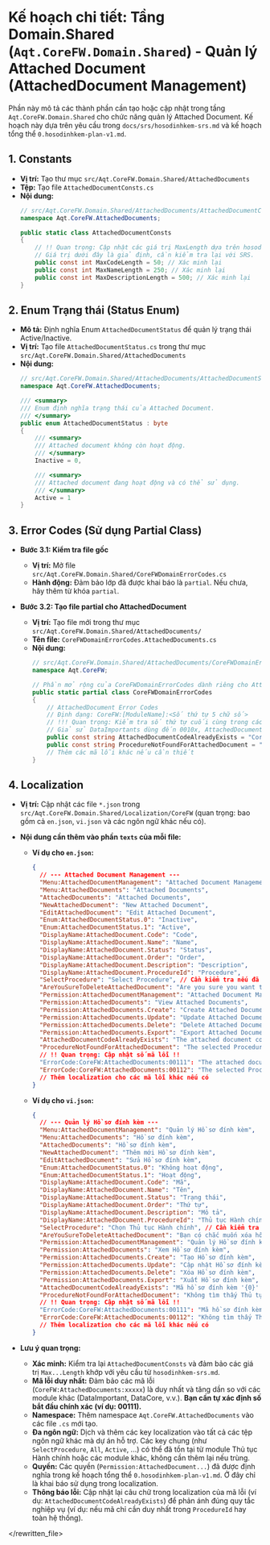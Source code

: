 # Kế hoạch chi tiết: Tầng Domain.Shared (`Aqt.CoreFW.Domain.Shared`) - Quản lý Attached Document (AttachedDocument Management)

Phần này mô tả các thành phần cần tạo hoặc cập nhật trong tầng `Aqt.CoreFW.Domain.Shared` cho chức năng quản lý Attached Document. Kế hoạch này dựa trên yêu cầu trong `docs/srs/hosodinhkem-srs.md` và kế hoạch tổng thể `0.hosodinhkem-plan-v1.md`.

## 1. Constants

-   **Vị trí:** Tạo thư mục `src/Aqt.CoreFW.Domain.Shared/AttachedDocuments`
-   **Tệp:** Tạo file `AttachedDocumentConsts.cs`
-   **Nội dung:**
    ```csharp
    // src/Aqt.CoreFW.Domain.Shared/AttachedDocuments/AttachedDocumentConsts.cs
    namespace Aqt.CoreFW.AttachedDocuments;

    public static class AttachedDocumentConsts
    {
        // !! Quan trọng: Cập nhật các giá trị MaxLength dựa trên hosodinhkem-srs.md hoặc yêu cầu cụ thể !!
        // Giá trị dưới đây là giả định, cần kiểm tra lại với SRS.
        public const int MaxCodeLength = 50; // Xác minh lại
        public const int MaxNameLength = 250; // Xác minh lại
        public const int MaxDescriptionLength = 500; // Xác minh lại
    }
    ```

## 2. Enum Trạng thái (Status Enum)

-   **Mô tả:** Định nghĩa Enum `AttachedDocumentStatus` để quản lý trạng thái Active/Inactive.
-   **Vị trí:** Tạo file `AttachedDocumentStatus.cs` trong thư mục `src/Aqt.CoreFW.Domain.Shared/AttachedDocuments`
-   **Nội dung:**
    ```csharp
    // src/Aqt.CoreFW.Domain.Shared/AttachedDocuments/AttachedDocumentStatus.cs
    namespace Aqt.CoreFW.AttachedDocuments;

    /// <summary>
    /// Enum định nghĩa trạng thái của Attached Document.
    /// </summary>
    public enum AttachedDocumentStatus : byte
    {
        /// <summary>
        /// Attached document không còn hoạt động.
        /// </summary>
        Inactive = 0,

        /// <summary>
        /// Attached document đang hoạt động và có thể sử dụng.
        /// </summary>
        Active = 1
    }
    ```

## 3. Error Codes (Sử dụng Partial Class)

-   **Bước 3.1: Kiểm tra file gốc**
    -   **Vị trí:** Mở file `src/Aqt.CoreFW.Domain.Shared/CoreFWDomainErrorCodes.cs`
    -   **Hành động:** Đảm bảo lớp đã được khai báo là `partial`. Nếu chưa, hãy thêm từ khóa `partial`.

-   **Bước 3.2: Tạo file partial cho AttachedDocument**
    -   **Vị trí:** Tạo file mới trong thư mục `src/Aqt.CoreFW.Domain.Shared/AttachedDocuments/`
    -   **Tên file:** `CoreFWDomainErrorCodes.AttachedDocuments.cs`
    -   **Nội dung:**
        ```csharp
        // src/Aqt.CoreFW.Domain.Shared/AttachedDocuments/CoreFWDomainErrorCodes.AttachedDocuments.cs
        namespace Aqt.CoreFW;

        // Phần mở rộng của CoreFWDomainErrorCodes dành riêng cho AttachedDocument
        public static partial class CoreFWDomainErrorCodes
        {
            // AttachedDocument Error Codes
            // Định dạng: CoreFW:[ModuleName]:<Số thứ tự 5 chữ số>
            // !!! Quan trọng: Kiểm tra số thứ tự cuối cùng trong các file partial khác (ví dụ: DataImportants, DataCores) và sử dụng số duy nhất tiếp theo !!!
            // Giả sử DataImportants dùng đến 0010x, AttachedDocuments có thể bắt đầu từ 00111. Cần kiểm tra lại số này!
            public const string AttachedDocumentCodeAlreadyExists = "CoreFW:AttachedDocuments:00111"; // Cập nhật số!
            public const string ProcedureNotFoundForAttachedDocument = "CoreFW:AttachedDocuments:00112"; // Cập nhật số!
            // Thêm các mã lỗi khác nếu cần thiết
        }
        ```

## 4. Localization

-   **Vị trí:** Cập nhật các file `*.json` trong `src/Aqt.CoreFW.Domain.Shared/Localization/CoreFW` (quan trọng: bao gồm cả `en.json`, `vi.json` và các ngôn ngữ khác nếu có).
-   **Nội dung cần thêm vào phần `texts` của mỗi file:**

    -   **Ví dụ cho `en.json`:**
        ```json
        {
          // --- Attached Document Management ---
          "Menu:AttachedDocumentManagement": "Attached Document Management",
          "Menu:AttachedDocuments": "Attached Documents",
          "AttachedDocuments": "Attached Documents",
          "NewAttachedDocument": "New Attached Document",
          "EditAttachedDocument": "Edit Attached Document",
          "Enum:AttachedDocumentStatus.0": "Inactive",
          "Enum:AttachedDocumentStatus.1": "Active",
          "DisplayName:AttachedDocument.Code": "Code",
          "DisplayName:AttachedDocument.Name": "Name",
          "DisplayName:AttachedDocument.Status": "Status",
          "DisplayName:AttachedDocument.Order": "Order",
          "DisplayName:AttachedDocument.Description": "Description",
          "DisplayName:AttachedDocument.ProcedureId": "Procedure",
          "SelectProcedure": "Select Procedure", // Cần kiểm tra nếu đã có key tương tự từ module Procedure
          "AreYouSureToDeleteAttachedDocument": "Are you sure you want to delete this attached document: {0}?",
          "Permission:AttachedDocumentManagement": "Attached Document Management", // Từ kế hoạch tổng thể
          "Permission:AttachedDocuments": "View Attached Documents",
          "Permission:AttachedDocuments.Create": "Create Attached Documents",
          "Permission:AttachedDocuments.Update": "Update Attached Documents",
          "Permission:AttachedDocuments.Delete": "Delete Attached Documents",
          "Permission:AttachedDocuments.Export": "Export Attached Documents", // (Nếu có Export)
          "AttachedDocumentCodeAlreadyExists": "The attached document code '{0}' already exists for the selected Procedure.", // Cập nhật thông báo nếu logic khác
          "ProcedureNotFoundForAttachedDocument": "The selected Procedure (ID: {0}) was not found.",
          // !! Quan trọng: Cập nhật số mã lỗi !!
          "ErrorCode:CoreFW:AttachedDocuments:00111": "The attached document code '{0}' already exists for the selected Procedure.", // Cập nhật thông báo nếu logic khác
          "ErrorCode:CoreFW:AttachedDocuments:00112": "The selected Procedure (ID: {0}) was not found.",
          // Thêm localization cho các mã lỗi khác nếu có
        }
        ```
    -   **Ví dụ cho `vi.json`:**
        ```json
        {
          // --- Quản lý Hồ sơ đính kèm ---
          "Menu:AttachedDocumentManagement": "Quản lý Hồ sơ đính kèm",
          "Menu:AttachedDocuments": "Hồ sơ đính kèm",
          "AttachedDocuments": "Hồ sơ đính kèm",
          "NewAttachedDocument": "Thêm mới Hồ sơ đính kèm",
          "EditAttachedDocument": "Sửa Hồ sơ đính kèm",
          "Enum:AttachedDocumentStatus.0": "Không hoạt động",
          "Enum:AttachedDocumentStatus.1": "Hoạt động",
          "DisplayName:AttachedDocument.Code": "Mã",
          "DisplayName:AttachedDocument.Name": "Tên",
          "DisplayName:AttachedDocument.Status": "Trạng thái",
          "DisplayName:AttachedDocument.Order": "Thứ tự",
          "DisplayName:AttachedDocument.Description": "Mô tả",
          "DisplayName:AttachedDocument.ProcedureId": "Thủ tục Hành chính",
          "SelectProcedure": "Chọn Thủ tục Hành chính", // Cần kiểm tra
          "AreYouSureToDeleteAttachedDocument": "Bạn có chắc muốn xóa hồ sơ đính kèm này: {0}?",
          "Permission:AttachedDocumentManagement": "Quản lý Hồ sơ đính kèm", // Từ kế hoạch tổng thể
          "Permission:AttachedDocuments": "Xem Hồ sơ đính kèm",
          "Permission:AttachedDocuments.Create": "Tạo Hồ sơ đính kèm",
          "Permission:AttachedDocuments.Update": "Cập nhật Hồ sơ đính kèm",
          "Permission:AttachedDocuments.Delete": "Xóa Hồ sơ đính kèm",
          "Permission:AttachedDocuments.Export": "Xuất Hồ sơ đính kèm", // (Nếu có Export)
          "AttachedDocumentCodeAlreadyExists": "Mã hồ sơ đính kèm '{0}' đã tồn tại trong Thủ tục Hành chính được chọn.", // Cập nhật thông báo nếu logic khác
          "ProcedureNotFoundForAttachedDocument": "Không tìm thấy Thủ tục Hành chính được chọn (ID: {0}).",
          // !! Quan trọng: Cập nhật số mã lỗi !!
          "ErrorCode:CoreFW:AttachedDocuments:00111": "Mã hồ sơ đính kèm '{0}' đã tồn tại trong Thủ tục Hành chính được chọn.", // Cập nhật thông báo nếu logic khác
          "ErrorCode:CoreFW:AttachedDocuments:00112": "Không tìm thấy Thủ tục Hành chính được chọn (ID: {0}).",
          // Thêm localization cho các mã lỗi khác nếu có
        }
        ```
-   **Lưu ý quan trọng:**
    -   **Xác minh:** Kiểm tra lại `AttachedDocumentConsts` và đảm bảo các giá trị `Max...Length` khớp với yêu cầu từ `hosodinhkem-srs.md`.
    -   **Mã lỗi duy nhất:** Đảm bảo các mã lỗi (`CoreFW:AttachedDocuments:xxxxx`) là duy nhất và tăng dần so với các module khác (DataImportant, DataCore, v.v.). **Bạn cần tự xác định số bắt đầu chính xác (ví dụ: 00111).**
    -   **Namespace:** Thêm namespace `Aqt.CoreFW.AttachedDocuments` vào các file `.cs` mới tạo.
    -   **Đa ngôn ngữ:** Dịch và thêm các key localization vào tất cả các tệp ngôn ngữ khác mà dự án hỗ trợ. Các key chung (như `SelectProcedure`, `All`, `Active`, ...) có thể đã tồn tại từ module Thủ tục Hành chính hoặc các module khác, không cần thêm lại nếu trùng.
    -   **Quyền:** Các quyền (`Permission:AttachedDocument...`) đã được định nghĩa trong kế hoạch tổng thể `0.hosodinhkem-plan-v1.md`. Ở đây chỉ là khai báo sử dụng trong localization.
    -   **Thông báo lỗi:** Cập nhật lại câu chữ trong localization của mã lỗi (ví dụ: `AttachedDocumentCodeAlreadyExists`) để phản ánh đúng quy tắc nghiệp vụ (ví dụ: nếu mã chỉ cần duy nhất trong `ProcedureId` hay toàn hệ thống).

</rewritten_file> 